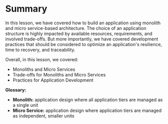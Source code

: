 # Summary

In this lesson, we have covered how to build an application using monolith and micro service-based architecture. The choice of an application structure is highly impacted by available resources, requirements, and involved trade-offs. But more importantly, we have covered development practices that should be considered to optimize an application's resilience, time to recovery, and traceability.

Overall, in this lesson, we covered:

* Monoliths and Micro Services
* Trade-offs for Monoliths and Micro Services
* Practices for Application Development

**Glossary:**

* **Monolith:** application design where all application tiers are managed as a single unit
* **Micro Service:** application design where application tiers are managed as independent, smaller units
